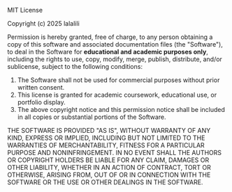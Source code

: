 MIT License

Copyright (c) 2025 lalalili

Permission is hereby granted, free of charge, to any person obtaining a copy
of this software and associated documentation files (the "Software"), to deal
in the Software for **educational and academic purposes only**, including the
rights to use, copy, modify, merge, publish, distribute, and/or sublicense, 
subject to the following conditions:

1. The Software shall not be used for commercial purposes without prior written consent.
2. This license is granted for academic coursework, educational use, or portfolio display.
3. The above copyright notice and this permission notice shall be included in all copies 
   or substantial portions of the Software.

THE SOFTWARE IS PROVIDED "AS IS", WITHOUT WARRANTY OF ANY KIND, EXPRESS OR IMPLIED, 
INCLUDING BUT NOT LIMITED TO THE WARRANTIES OF MERCHANTABILITY, FITNESS FOR A PARTICULAR 
PURPOSE AND NONINFRINGEMENT. IN NO EVENT SHALL THE AUTHORS OR COPYRIGHT HOLDERS BE LIABLE 
FOR ANY CLAIM, DAMAGES OR OTHER LIABILITY, WHETHER IN AN ACTION OF CONTRACT, TORT OR OTHERWISE, 
ARISING FROM, OUT OF OR IN CONNECTION WITH THE SOFTWARE OR THE USE OR OTHER DEALINGS IN THE SOFTWARE.

